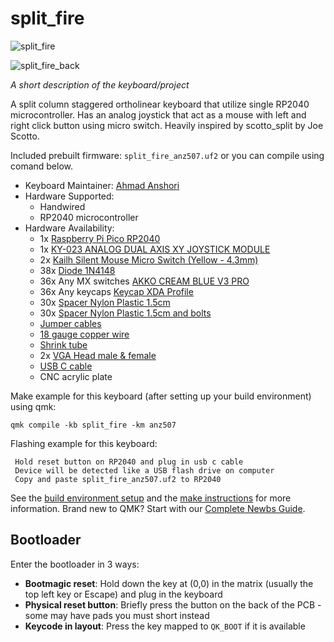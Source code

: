 # split_fire

![split_fire](https://i.imgur.com/ZeH4woZ.jpg)

![split_fire_back](https://i.imgur.com/RxPJ4Kr.jpg)

*A short description of the keyboard/project*

A split column staggered ortholinear keyboard that utilize single RP2040 microcontroller.
Has an analog joystick that act as a mouse with left and right click button using micro switch.
Heavily inspired by scotto_split by Joe Scotto.

Included prebuilt firmware: `split_fire_anz507.uf2` or you can compile using comand below.

* Keyboard Maintainer: [Ahmad Anshori](https://github.com/anz507)
* Hardware Supported:
    - Handwired
    - RP2040 microcontroller
* Hardware Availability:
    - 1x [Raspberry Pi Pico RP2040](https://tokopedia.link/spW8kgkinEb)
    - 1x [KY-023 ANALOG DUAL AXIS XY JOYSTICK MODULE](https://tokopedia.link/IzSp9CvinEb)
    - 2x [Kailh Silent Mouse Micro Switch (Yellow - 4.3mm)](https://tokopedia.link/VJXXyjxinEb)
    - 38x [Diode 1N4148](https://tokopedia.link/2BAQzdzinEb)
    - 36x Any MX switches [AKKO CREAM BLUE V3 PRO](https://tokopedia.link/cydDV9CinEb)
    - 36x Any keycaps [Keycap XDA Profile](https://tokopedia.link/f4nmNosjnEb)
    - 30x [Spacer Nylon Plastic 1.5cm](https://www.tokopedia.com/anugrah-solo/spacer-nylon-plastik-penyangga-dudukan-pcb-5mm-1cm-1-5cm-2cm-3cm-1-5cm?utm_campaign=PDP-13423170-6923831712-011123&utm_source=salinlink&utm_medium=share)
    - 30x [Spacer Nylon Plastic 1.5cm and bolts](https://www.tokopedia.com/anugrah-solo/spacer-nylon-plastik-penyangga-dudukan-pcb-5mm-1cm-1-5cm-2cm-3cm-1-5cm?utm_campaign=PDP-13423170-6923831712-011123&utm_source=salinlink&utm_medium=share)
    - [Jumper cables](https://tokopedia.link/h2Ytq9SinEb)
    - [18 gauge copper wire](https://tokopedia.link/tYikGZ7inEb)
    - [Shrink tube](https://tokopedia.link/kHjJH4bjnEb)
    - 2x [VGA Head male & female](https://tokopedia.link/t5cJnAgjnEb)
    - [USB C cable](https://tokopedia.link/q7gD8YnjnEb)
    - CNC acrylic plate


Make example for this keyboard (after setting up your build environment) using qmk:

    qmk compile -kb split_fire -km anz507

Flashing example for this keyboard:

     Hold reset button on RP2040 and plug in usb c cable
     Device will be detected like a USB flash drive on computer
     Copy and paste split_fire_anz507.uf2 to RP2040

See the [build environment setup](https://docs.qmk.fm/#/getting_started_build_tools) and the [make instructions](https://docs.qmk.fm/#/getting_started_make_guide) for more information. Brand new to QMK? Start with our [Complete Newbs Guide](https://docs.qmk.fm/#/newbs).

## Bootloader

Enter the bootloader in 3 ways:

* **Bootmagic reset**: Hold down the key at (0,0) in the matrix (usually the top left key or Escape) and plug in the keyboard
* **Physical reset button**: Briefly press the button on the back of the PCB - some may have pads you must short instead
* **Keycode in layout**: Press the key mapped to `QK_BOOT` if it is available
